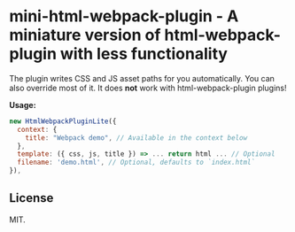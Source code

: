 # mini-html-webpack-plugin - A miniature version of html-webpack-plugin with less functionality

The plugin writes CSS and JS asset paths for you automatically. You can also override most of it. It does **not** work with html-webpack-plugin plugins!

**Usage:**

```javascript
new HtmlWebpackPluginLite({
  context: {
    title: "Webpack demo", // Available in the context below
  },
  template: ({ css, js, title }) => ... return html ... // Optional
  filename: 'demo.html', // Optional, defaults to `index.html`
}),
```

## License

MIT.
